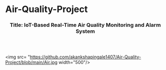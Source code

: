 # Air-Quality-Project
<font colour="Dark Blue"><center><h3><b>Title: IoT-Based Real-Time Air Quality Monitoring and Alarm System<h1></B></center></font>
<br>
<img src= "https://github.com/akankshapingale1407/Air-Quality-Project/blob/main/Air.jpg width="500"/>
